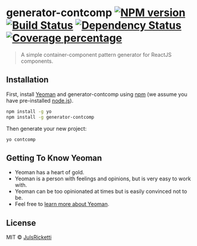 # generator-contcomp [![NPM version][npm-image]][npm-url] [![Build Status][travis-image]][travis-url] [![Dependency Status][daviddm-image]][daviddm-url] [![Coverage percentage][coveralls-image]][coveralls-url]
> A simple container-component pattern generator for ReactJS components.

## Installation

First, install [Yeoman](http://yeoman.io) and generator-contcomp using [npm](https://www.npmjs.com/) (we assume you have pre-installed [node.js](https://nodejs.org/)).

```bash
npm install -g yo
npm install -g generator-contcomp
```

Then generate your new project:

```bash
yo contcomp
```

## Getting To Know Yeoman

 * Yeoman has a heart of gold.
 * Yeoman is a person with feelings and opinions, but is very easy to work with.
 * Yeoman can be too opinionated at times but is easily convinced not to be.
 * Feel free to [learn more about Yeoman](http://yeoman.io/).

## License

MIT © [JulsRicketti]()


[npm-image]: https://badge.fury.io/js/generator-contcomp.svg
[npm-url]: https://npmjs.org/package/generator-contcomp
[travis-image]: https://travis-ci.org/JulsRicketti/generator-contcomp.svg?branch=master
[travis-url]: https://travis-ci.org/JulsRicketti/generator-contcomp
[daviddm-image]: https://david-dm.org/JulsRicketti/generator-contcomp.svg?theme=shields.io
[daviddm-url]: https://david-dm.org/JulsRicketti/generator-contcomp
[coveralls-image]: https://coveralls.io/repos/JulsRicketti/generator-contcomp/badge.svg
[coveralls-url]: https://coveralls.io/r/JulsRicketti/generator-contcomp
